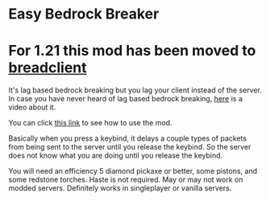 # Easy Bedrock Breaker

# For 1.21 this mod has been moved to [breadclient](https://github.com/garlic-bred/breadclient)

It's lag based bedrock breaking but you lag your client instead of the server.
In case you have never heard of lag based bedrock breaking, [here](https://youtu.be/FL0VHAQLPJs) is a video about it.

You can click [this link](https://youtu.be/SLL8uwEe5fc) to see how to use the mod.

Basically when you press a keybind, it delays a couple types of packets from being sent to the server until you release the keybind. So the server does not know what you are doing until you release the keybind.

You will need an efficiency 5 diamond pickaxe or better, some pistons, and some redstone torches. Haste is not required.
May or may not work on modded servers. Definitely works in singleplayer or vanilla servers.
